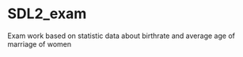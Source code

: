 SDL2_exam
=========

Exam work based on statistic data about birthrate and average age of marriage of women
